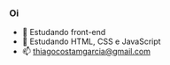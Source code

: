 ### Oi

- 🔭 Estudando front-end
- 🌱 Estudando HTML, CSS e JavaScript
- 📫 thiagocostamgarcia@gmail.com
